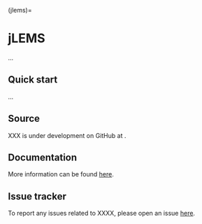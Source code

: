 (jlems)=
# jLEMS

...

## Quick start

...

## Source

XXX is under development on GitHub at []().

## Documentation

More information can be found [here]().

## Issue tracker

To report any issues related to XXXX, please open an issue [here]().

